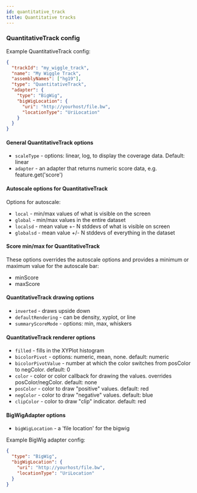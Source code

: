 ```yaml
---
id: quantitative_track
title: Quantitative tracks
---
```


### QuantitativeTrack config

Example QuantitativeTrack config:

```json
{
  "trackId": "my_wiggle_track",
  "name": "My Wiggle Track",
  "assemblyNames": ["hg19"],
  "type": "QuantitativeTrack",
  "adapter": {
    "type": "BigWig",
    "bigWigLocation": {
      "uri": "http://yourhost/file.bw",
      "locationType": "UriLocation"
    }
  }
}
```

#### General QuantitativeTrack options

- `scaleType` - options: linear, log, to display the coverage data. Default:
  linear
- `adapter` - an adapter that returns numeric score data, e.g.
  feature.get('score')

#### Autoscale options for QuantitativeTrack

Options for autoscale:

- `local` - min/max values of what is visible on the screen
- `global` - min/max values in the entire dataset
- `localsd` - mean value +- N stddevs of what is visible on screen
- `globalsd` - mean value +/- N stddevs of everything in the dataset

#### Score min/max for QuantitativeTrack

These options overrides the autoscale options and provides a minimum or maximum
value for the autoscale bar:

- minScore
- maxScore

#### QuantitativeTrack drawing options

- `inverted` - draws upside down
- `defaultRendering` - can be density, xyplot, or line
- `summaryScoreMode` - options: min, max, whiskers

#### QuantitativeTrack renderer options

- `filled` - fills in the XYPlot histogram
- `bicolorPivot` - options: numeric, mean, none. default: numeric
- `bicolorPivotValue` - number at which the color switches from posColor to
  negColor. default: 0
- `color` - color or color callback for drawing the values. overrides
  posColor/negColor. default: none
- `posColor` - color to draw "positive" values. default: red
- `negColor` - color to draw "negative" values. default: blue
- `clipColor` - color to draw "clip" indicator. default: red

#### BigWigAdapter options

- `bigWigLocation` - a 'file location' for the bigwig

Example BigWig adapter config:

```json
{
  "type": "BigWig",
  "bigWigLocation": {
    "uri": "http://yourhost/file.bw",
    "locationType": "UriLocation"
  }
}
```
